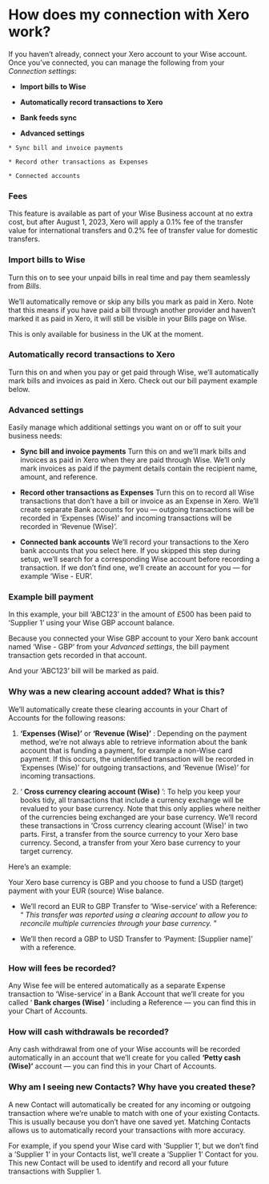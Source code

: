 # How does my connection with Xero work?

If you haven’t already, connect your Xero account to your Wise account. Once you’ve connected, you can manage the following from your _Connection settings_:

  *  **Import bills to Wise**

  *  **Automatically record transactions to Xero**

  *  **Bank feeds sync**

  *  **Advanced settings**

    * Sync bill and invoice payments

    * Record other transactions as Expenses

    * Connected accounts




###  **Fees**

This feature is available as part of your Wise Business account at no extra cost, but after August 1, 2023, Xero will apply a 0.1% fee of the transfer value for international transfers and 0.2% fee of transfer value for domestic transfers.

###  **Import bills to Wise**

Turn this on to see your unpaid bills in real time and pay them seamlessly from _Bills_. 

We’ll automatically remove or skip any bills you mark as paid in Xero. Note that this means if you have paid a bill through another provider and haven’t marked it as paid in Xero, it will still be visible in your Bills page on Wise.

This is only available for business in the UK at the moment. 

### **Automatically record transactions to Xero**

Turn this on and when you pay or get paid through Wise, we’ll automatically mark bills and invoices as paid in Xero. Check out our bill payment example below.

###  **Advanced settings**

Easily manage which additional settings you want on or off to suit your business needs:

  *  **Sync bill and invoice payments** Turn this on and we’ll mark bills and invoices as paid in Xero when they are paid through Wise. We’ll only mark invoices as paid if the payment details contain the recipient name, amount, and reference.

  *  **Record other transactions as Expenses** Turn this on to record all Wise transactions that don’t have a bill or invoice as an Expense in Xero. We’ll create separate Bank accounts for you — outgoing transactions will be recorded in ‘Expenses (Wise)’ and incoming transactions will be recorded in ‘Revenue (Wise)’.

  *  **Connected bank accounts** We’ll record your transactions to the Xero bank accounts that you select here. If you skipped this step during setup, we’ll search for a corresponding Wise account before recording a transaction. If we don’t find one, we’ll create an account for you — for example ‘Wise - EUR’. 




### **Example bill payment**

In this example, your bill ‘ABC123’ in the amount of £500 has been paid to ‘Supplier 1’ using your Wise GBP account balance. 

Because you connected your Wise GBP account to your Xero bank account named ‘Wise - GBP’ from your _Advanced settings_, the bill payment transaction gets recorded in that account.

And your ‘ABC123’ bill will be marked as paid. 

### **Why was a new clearing account added? What is this?**

We’ll automatically create these clearing accounts in your Chart of Accounts for the following reasons:

  1.  **‘Expenses (Wise)’** or **‘Revenue (Wise)’** : Depending on the payment method, we’re not always able to retrieve information about the bank account that is funding a payment, for example a non-Wise card payment. If this occurs, the unidentified transaction will be recorded in ‘Expenses (Wise)’ for outgoing transactions, and ‘Revenue (Wise)’ for incoming transactions.

  2. ‘ **Cross currency clearing account (Wise)** ’: To help you keep your books tidy, all transactions that include a currency exchange will be revalued to your base currency. Note that this only applies where neither of the currencies being exchanged are your base currency. We’ll record these transactions in ‘Cross currency clearing account (Wise)’ in two parts. First, a transfer from the source currency to your Xero base currency. Second, a transfer from your Xero base currency to your target currency.




Here’s an example:

Your Xero base currency is GBP and you choose to fund a USD (target) payment with your EUR (source) Wise balance. 

  * We’ll record an EUR to GBP Transfer to ‘Wise-service’ with a Reference: “ _This transfer was reported using a clearing account to allow you to reconcile multiple currencies through your base currency._ ”




  * We’ll then record a GBP to USD Transfer to ‘Payment: [Supplier name]’ with a reference.




###  **How will fees be recorded?**

Any Wise fee will be entered automatically as a separate Expense transaction to ‘Wise-service’ in a Bank Account that we’ll create for you called ‘ **Bank charges (Wise)** ’ including a Reference — you can find this in your Chart of Accounts.

###  **How will cash withdrawals be recorded?**

Any cash withdrawal from one of your Wise accounts will be recorded automatically in an account that we’ll create for you called **‘Petty cash (Wise)’** account — you can find this in your Chart of Accounts.

###  **Why am I seeing new Contacts? Why have you created these?**

A new Contact will automatically be created for any incoming or outgoing transaction where we’re unable to match with one of your existing Contacts. This is usually because you don’t have one saved yet. Matching Contacts allows us to automatically record your transactions with more accuracy.

For example, if you spend your Wise card with ‘Supplier 1’, but we don’t find a ‘Supplier 1’ in your Contacts list, we’ll create a ‘Supplier 1’ Contact for you. This new Contact will be used to identify and record all your future transactions with Supplier 1.